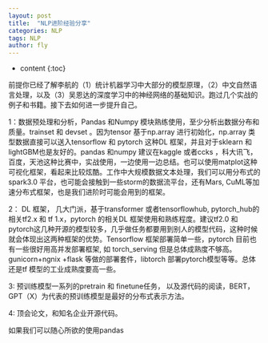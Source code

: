 ```yaml
---
layout: post
title:  "NLP进阶经验分享"
categories: NLP
tags: NLP  
author: fly
---
```


* content
{:toc}





前提你已经了解李航的（1）统计机器学习中大部分的模型原理，（2）中文自然语言处理，以及（3）吴恩达的深度学习中的神经网络的基础知识。跑过几个实战的例子和书籍。接下去如何进一步提升自己。

1：数据预处理和分析，Pandas 和Numpy 模块熟练使用，至少分析出数据分布和质量。trainset 和 devset 。因为tensor 基于np.array 进行初始化，np.array 类型数据直接可以送入tensorflow 和 pytorch 这种DL 框架，并且对于sklearn 和 lightGBM也是友好的。pandas 和numpy 建议在kaggle 或者ccks ，科大讯飞， 百度，天池这种比赛中，实战使用，一边使用一边总结。也可以使用matplot这种可视化框架，看起来比较炫酷。工作中大规模数据文本处理，我们可以用分布式的spark3.0 平台，也可能会接触到一些storm的数据流平台，还有Mars, CuML等加速分布式框架，也是我们进阶时可能会用到的框架。

2： DL 框架， 几大门派，基于transformer 或者tensorflowhub, pytorch_hub的相关tf2.x 和 tf 1.x，pytorch 的相关DL 框架使用和熟练程度。建议tf2.0 和 pytorch这几种开源的模型较多，几乎做任务都要用到别人的模型代码，这种时候就会体现出这两种框架的优势。Tensorflow 框架部署简单一些，pytorch 目前也有一些很好用高并发部署框架, 如 torch_serving 但是总体成熟度不够高。gunicorn+ngnix +flask 等做的部署套件，libtorch 部署pytorch模型等等。总体还是tf 模型的工业成熟度要高一些。

3: 预训练模型一系列的pretrain 和 finetune任务， 以及源代码的阅读，BERT，GPT（X）为代表的预训练模型是最好的分布式表示方法。

4: 顶会论文，和知名企业开源代码。

如果我们可以随心所欲的使用pandas